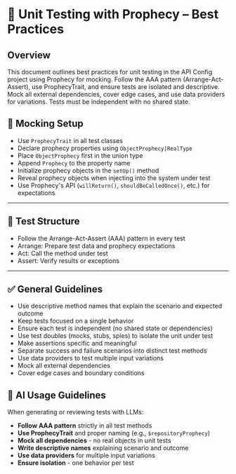 # 🧪 Unit Testing with Prophecy – Best Practices

## Overview
This document outlines best practices for unit testing in the API Config project using Prophecy for mocking. Follow the AAA pattern (Arrange-Act-Assert), use ProphecyTrait, and ensure tests are isolated and descriptive. Mock all external dependencies, cover edge cases, and use data providers for variations. Tests must be independent with no shared state.

## 🔧 Mocking Setup


- Use `ProphecyTrait` in all test classes
- Declare prophecy properties using `ObjectProphecy|RealType`
- Place `ObjectProphecy` first in the union type
- Append `Prophecy` to the property name
- Initialize prophecy objects in the `setUp()` method
- Reveal prophecy objects when injecting into the system under test
- Use Prophecy's API (`willReturn()`, `shouldBeCalledOnce()`, etc.) for expectations

---

## 🧱 Test Structure

- Follow the Arrange-Act-Assert (AAA) pattern in every test
- Arrange: Prepare test data and prophecy expectations
- Act: Call the method under test
- Assert: Verify results or exceptions

---

## ✅ General Guidelines

- Use descriptive method names that explain the scenario and expected outcome
- Keep tests focused on a single behavior
- Ensure each test is independent (no shared state or dependencies)
- Use test doubles (mocks, stubs, spies) to isolate the unit under test
- Make assertions specific and meaningful
- Separate success and failure scenarios into distinct test methods
- Use data providers to test multiple input variations
- Mock all external dependencies
- Cover edge cases and boundary conditions

## 🤖 AI Usage Guidelines
When generating or reviewing tests with LLMs:
- **Follow AAA pattern** strictly in all test methods
- **Use ProphecyTrait** and proper naming (e.g., `$repositoryProphecy`)
- **Mock all dependencies** - no real objects in unit tests
- **Write descriptive names** explaining scenario and outcome
- **Use data providers** for multiple input variations
- **Ensure isolation** - one behavior per test